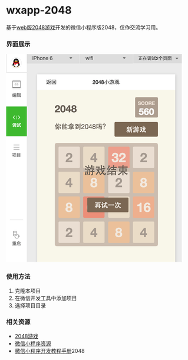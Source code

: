 # wxapp-2048
基于[web版2048游戏](https://github.com/gabrielecirulli/2048)开发的微信小程序版2048，仅作交流学习用。

### 界面展示

![游戏界面](./images/game.png)

### 使用方法

1. 克隆本项目
2. 在微信开发工具中添加项目
3. 选择项目目录

### 相关资源

- [2048游戏](https://github.com/gabrielecirulli/2048)
- [微信小程序资源](https://github.com/justjavac/awesome-wechat-weapp)
- [微信小程序开发教程手册](http://www.w3cschool.cn/weixinapp/9wou1q8j.html)2048
